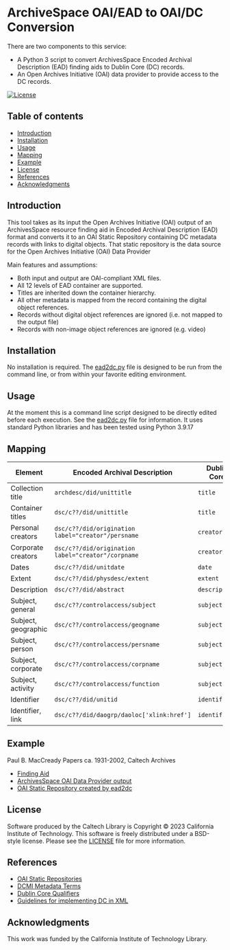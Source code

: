 # ArchiveSpace OAI/EAD to OAI/DC Conversion

There are two components to this service:

* A Python 3 script to convert ArchivesSpace Encoded Archival Description (EAD) finding aids to Dublin Core (DC) records.
* An Open Archives Initiative (OAI) data provider to provide access to the DC records.


[![License](https://img.shields.io/badge/License-BSD--like-lightgrey)](https://choosealicense.com/licenses/bsd-3-clause)


## Table of contents

* [Introduction](#introduction)
* [Installation](#installation)
* [Usage](#usage)
* [Mapping](#mapping)
* [Example](#example)
* [License](#license)
* [References](#references)
* [Acknowledgments](#acknowledgments)


## Introduction

This tool takes as its input the Open Archives Initiative (OAI) output of an ArchivesSpace resource finding aid in Encoded Archival Description (EAD) format and converts it to an OAI Static Repository containing DC metadata records with links to digital objects. That static repository is the data source for the Open Archives Initiative (OAI) Data Provider

Main features and assumptions:

* Both input and output are OAI-compliant XML files.
* All 12 levels of EAD container are supported.
* Titles are inherited down the container hierarchy.
* All other metadata is mapped from the record containing the digital object references.
* Records without digital object references are ignored (i.e. not mapped to the output file)
* Records with non-image object references are ignored (e.g. video)


## Installation

No installation is required. The [ead2dc.py](ead2dc.py) file is designed to be run from the command line, or from within your favorite editing environment.
 

## Usage

At the moment this is a command line script designed to be directly edited before each execution. See the [ead2dc.py](ead2dc.py) file for information. It uses standard Python libraries and has been tested using Python 3.9.17


## Mapping

| Element | Encoded Archival Description | Dublin Core |
|---|---|---|
| Collection title  | `archdesc/did/unittitle`  | `title`  |
| Container titles  | `dsc/c??/did/unittitle`  | `title`  |
| Personal creators  | `dsc/c??/did/origination label="creator"/persname`  | `creator`  |
| Corporate creators  | `dsc/c??/did/origination label="creator"/corpname`  | `creator`  |
| Dates  | `dsc/c??/did/unitdate`  | `date`  |
| Extent  | `dsc/c??/did/physdesc/extent`  | `extent`  |
| Description  | `dsc/c??/did/abstract`  | `description`  |
| Subject, general  | `dsc/c??/controlaccess/subject`  | `subject`  |
| Subject, geographic  | `dsc/c??/controlaccess/geogname`  | `subject`  |
| Subject, person  | `dsc/c??/controlaccess/persname`  | `subject`  |
| Subject, corporate  | `dsc/c??/controlaccess/corpname`  | `subject`  |
| Subject, activity  | `dsc/c??/controlaccess/function`  | `subject`  |
| Identifier  | `dsc/c??/did/unitid`  | `identifier`  |
| Identifier, link  | `dsc/c??/did/daogrp/daoloc['xlink:href']`  | `identifier`  |


## Example

Paul B. MacCready Papers ca. 1931-2002, Caltech Archives

* [Finding Aid](https://collections.archives.caltech.edu/repositories/2/resources/197)
* [ArchivesSpace OAI Data Provider output](https://caltechlibrary.github.io/ead2dc/maccready-ead.xml)
* [OAI Static Repository created by ead2dc](https://caltechlibrary.github.io/ead2dc/maccready-dc.xml)


## License

Software produced by the Caltech Library is Copyright © 2023 California Institute of Technology.  This software is freely distributed under a BSD-style license.  Please see the [LICENSE](LICENSE) file for more information.


## References

* [OAI Static Repositories](http://www.openarchives.org/OAI/2.0/guidelines-static-repository.htm)
* [DCMI Metadata Terms](https://www.dublincore.org/specifications/dublin-core/dcmi-terms/)
* [Dublin Core Qualifiers](https://www.dublincore.org/specifications/dublin-core/dcmes-qualifiers/)
* [Guidelines for implementing DC in XML](https://www.dublincore.org/specifications/dublin-core/dc-xml-guidelines/2002-04-14/)


## Acknowledgments

This work was funded by the California Institute of Technology Library.
